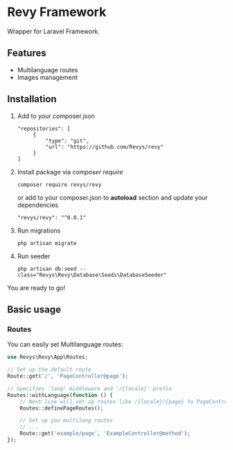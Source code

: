 # Revy Framework

Wrapper for Laravel Framework.

## Features
- Multilanguage routes
- Images management

## Installation

1. Add to your composer.json
    ```
    "repositories": [
         {
             "type": "git",
             "url": "https://github.com/Revys/revy"
         }
    ]
    ```
3. Install package via *composer require*
    ```
    composer require revys/revy
    ```
    or add to your composer.json to **autoload** section and update your dependencies
    ```
    "revys/revy": "^0.0.1"
    ```
4. Run migrations
    ```
    php artisan migrate
    ```
5. Run seeder
    ```
    php artisan db:seed --class="Revys\Revy\Database\Seeds\DatabaseSeeder"
    ```
    
You are ready to go!




## Basic usage

### Routes 
You can easily set Multilanguage routes:
```php
use Revys\Revy\App\Routes;

// Set up the default route
Route::get('/', 'PageController@page');

// Specifies 'lang' middleware and '/{locale}' prefix 
Routes::withLanguage(function () {
    // Next line will set up routes like /{locale}/{page} to PageController@page
    Routes::definePageRoutes();

    // Set up you multilang routes
    // ...
    Route::get('example/page', 'ExampleController@method');
});
```